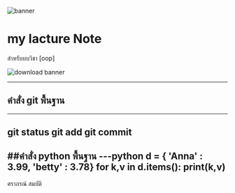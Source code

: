 ![banner](https://github.com/saraphon/saraphon.github.io/assets/159878806/4438b179-887b-4fd9-b0d6-fbbcf797d87d)

# my lacture Note

สำหรับบบวิชา [oop]

![download banner](https://github.com/saraphon/saraphon.github.io/assets/159878806/9694551c-b9a1-469a-9331-46d55e6a3ce1)

---
## คำสั่ง git พื้นฐาน
---
git status
git add
git commit
---

##คำสั่ง python พื้นฐาน
---python
d = { 'Anna' : 3.99, 'betty' : 3.78}
for k,v in d.items():
  print(k,v)
---
ศราภรณ์ สมบัติ
